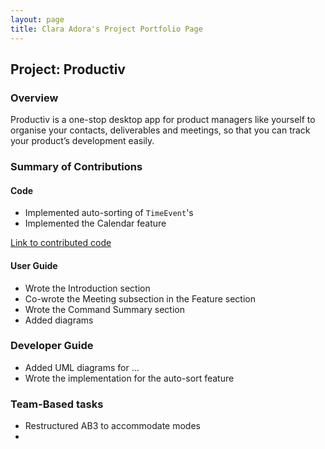 ```yaml
---
layout: page
title: Clara Adora's Project Portfolio Page
---
```


## Project: Productiv

### Overview
Productiv is a one-stop desktop app for product managers like yourself to organise your contacts, deliverables and 
meetings, so that you can track your product’s development easily. 

### Summary of Contributions 

#### Code

* Implemented auto-sorting of `TimeEvent`'s
* Implemented the Calendar feature

[Link to contributed code](https://nus-cs2103-ay2021s1.github.io/tp-dashboard/#breakdown=true&search=claraadora&sort=groupTitle&sortWithin=title&since=2020-08-14&timeframe=commit&mergegroup=&groupSelect=groupByRepos&checkedFileTypes=docs~functional-code~test-code~other)

#### User Guide

* Wrote the Introduction section 
* Co-wrote the Meeting subsection in the Feature section
* Wrote the Command Summary section
* Added diagrams 

### Developer Guide

* Added UML diagrams for ...
* Wrote the implementation for the auto-sort feature

### Team-Based tasks 

* Restructured AB3 to accommodate modes 
* 